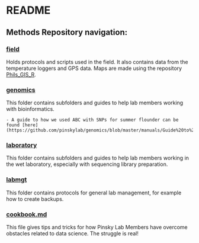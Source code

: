 README
================

## Methods Repository navigation:

### [field](https://github.com/pinskylab/field)

Holds protocols and scripts used in the field. It also contains data
from the temperature loggers and GPS data. Maps are made using the
repository [Phils\_GIS\_R](https://github.com/pinskylab/Phils_GIS_R).

### [genomics](https://github.com/pinskylab/genomics)

This folder contains subfolders and guides to help lab members working
with bioinformatics.  
    
    - A guide to how we used ABC with SNPs for summer flounder can be found [here](https://github.com/pinskylab/genomics/blob/master/manuals/Guide%20to%20performing%20ABC%20using%20SNP%20data.md).

### [laboratory](https://github.com/pinskylab/laboratory)

This folder contains subfolders and guides to help lab members working
in the wet laboratory, especially with sequencing library preparation.

### [labmgt](https://github.com/pinskylab/pinskylab_methods/tree/master/labmgt)

This folder contains protocols for general lab management, for example
how to create backups.

### [cookbook.md](https://github.com/pinskylab/pinskylab_methods/blob/master/cookbook.md)

This file gives tips and tricks for how Pinsky Lab Members have overcome
obstacles related to data science. The struggle is real\!
